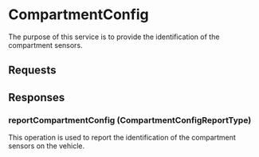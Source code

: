 # CompartmentConfig
The purpose of this service is to provide the identification of the compartment sensors.

## Requests

## Responses
### reportCompartmentConfig (CompartmentConfigReportType)
This operation is used to report the identification of the compartment sensors on the vehicle.
